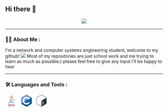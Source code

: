 ## Hi there 👋

<div id="header" align="center">
  <img src="https://media0.giphy.com/media/v1.Y2lkPTc5MGI3NjExZTdxYW53cnpwNjR4dzNvcnA2Z3k2bmNjd2s1NzN5Nm45OGx3dDlhayZlcD12MV9pbnRlcm5hbF9naWZfYnlfaWQmY3Q9cw/WIQ0N0OUvei1OW1h9Z/giphy.webp" width="100"/>
</div>

---

### :woman_technologist: About Me : 
I'm a network and computer systems engineering student, welcome to my github! <img src="https://media.giphy.com/media/WUlplcMpOCEmTGBtBW/giphy.gif" width="30">
Most of my repositories are just school work and me trying to learn as much as possible:) please feel free to give any input I'll be happy to hear

---

### :hammer_and_wrench: Languages and Tools :
<div>
  <img src="https://github.com/devicons/devicon/blob/master/icons/java/java-original-wordmark.svg" title="Java" alt="Java" width="40" height="40"/>&nbsp;
  <img src="https://github.com/devicons/devicon/blob/master/icons/c/c-original.svg" title="C" alt="C" width="40" height="40"/>&nbsp;
  <img src="https://github.com/devicons/devicon/blob/master/icons/bash/bash-original.svg" title="Bash" alt="Bash" width="40" height="40"/>&nbsp;
<div>


<!--
**atumferoz/atumferoz** is a ✨ _special_ ✨ repository because its `README.md` (this file) appears on your GitHub profile.

Here are some ideas to get you started:

- 🔭 I’m currently working on ...
- 🌱 I’m currently learning ...
- 👯 I’m looking to collaborate on ...
- 🤔 I’m looking for help with ...
- 💬 Ask me about ...
- 📫 How to reach me: ...
- 😄 Pronouns: ...
- ⚡ Fun fact: ...
-->
